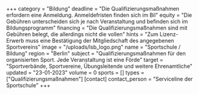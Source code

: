 +++
category = "Bildung"
deadline = "Die Qualifizierungsmaßnahmen erfordern eine Anmeldung. Anmeldefristen finden sich im Bil"
equity = "Die Gebühren unterscheiden sich je nach Veranstaltung und befinden sich im Bildungsprogramm"
financing = "Die Qualifizierungsmaßnahmen sind mit Gebühren belegt, die allerdings nicht die vollen"
hints = "Zum Lizenz-Erwerb muss eine Bestätigung der Mitgliedschaft des angegebenen Sportvereins"
image = "/uploads/lsb_logo.png"
name = "Sportschule / Bildung"
region = "Berlin"
subject = "Qualifizierungsmaßnahmen für den organisierten Sport. Jede Veranstaltung ist eine Förde"
target = "Sportverbände, Sportvereine, Übungsleitende und weitere Ehrenamtliche"
updated = "23-01-2023"
volume = 0
sports = []
types = ["Qualifizierungsmaßnahmen"]
[contact]
contact_person = "Serviceline der Sportschule"
+++